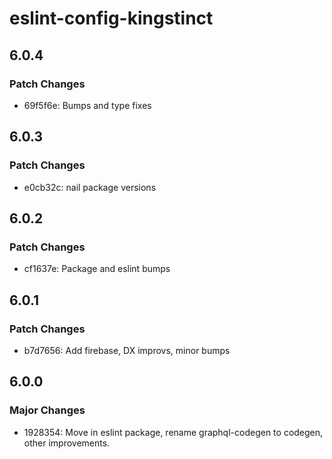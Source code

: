# eslint-config-kingstinct

## 6.0.4

### Patch Changes

- 69f5f6e: Bumps and type fixes

## 6.0.3

### Patch Changes

- e0cb32c: nail package versions

## 6.0.2

### Patch Changes

- cf1637e: Package and eslint bumps

## 6.0.1

### Patch Changes

- b7d7656: Add firebase, DX improvs, minor bumps

## 6.0.0

### Major Changes

- 1928354: Move in eslint package, rename graphql-codegen to codegen, other improvements.

  ```

  ```
